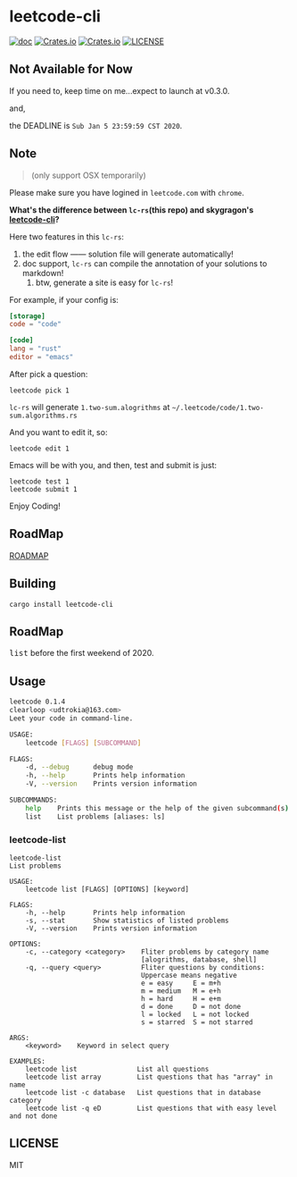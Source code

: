 # leetcode-cli
[![doc](https://img.shields.io/badge/0.1.3-docs-green.svg)](https://docs.rs/leetcode-cli/)
[![Crates.io](https://img.shields.io/crates/v/leetcode-cli.svg)](https://crates.io/crates/leetcode-cli)
[![Crates.io](https://img.shields.io/crates/d/leetcode-cli.svg)](https://crates.io/crates/leetcode-cli)
[![LICENSE](https://img.shields.io/crates/l/leetcode-cli.svg)](https://choosealicense.com/licenses/mit/)

## Not Available for Now

If you need to, keep time on me...expect to launch at v0.3.0.

and,

the DEADLINE is `Sub Jan 5 23:59:59 CST 2020`.


## Note
> (only support OSX temporarily)

Please make sure you have logined in `leetcode.com` with `chrome`.

**What's the difference between `lc-rs`(this repo) and skygragon's [leetcode-cli](https://github.com/skygragon/leetcode-cli)?**

Here two features in this `lc-rs`:

1. the edit flow —— solution file will generate automatically!
2. doc support, `lc-rs` can compile the annotation of your solutions to markdown!
   1. btw, generate a site is easy for `lc-rs`!

For example, if your config is:

```toml
[storage]
code = "code"

[code]
lang = "rust"
editor = "emacs"
```

After pick a question:

```
leetcode pick 1
```

`lc-rs` will generate `1.two-sum.alogrithms` at `~/.leetcode/code/1.two-sum.algorithms.rs`

And you want to edit it, so:

```
leetcode edit 1
```

Emacs will be with you, and then, test and submit is just:


```
leetcode test 1
leetcode submit 1
```

Enjoy Coding!

## RoadMap

[ROADMAP](/ROADMAP.md)

## Building

```
cargo install leetcode-cli
```

## RoadMap

<kbd>list</kbd> before the first weekend of 2020.

## Usage
```sh
leetcode 0.1.4
clearloop <udtrokia@163.com>
Leet your code in command-line.

USAGE:
    leetcode [FLAGS] [SUBCOMMAND]

FLAGS:
    -d, --debug      debug mode
    -h, --help       Prints help information
    -V, --version    Prints version information

SUBCOMMANDS:
    help    Prints this message or the help of the given subcommand(s)
    list    List problems [aliases: ls]
```

### leetcode-list
```
leetcode-list 
List problems

USAGE:
    leetcode list [FLAGS] [OPTIONS] [keyword]

FLAGS:
    -h, --help       Prints help information
    -s, --stat       Show statistics of listed problems
    -V, --version    Prints version information

OPTIONS:
    -c, --category <category>    Fliter problems by category name
                                 [alogrithms, database, shell]
    -q, --query <query>          Fliter questions by conditions:
                                 Uppercase means negative
                                 e = easy     E = m+h
                                 m = medium   M = e+h
                                 h = hard     H = e+m
                                 d = done     D = not done
                                 l = locked   L = not locked
                                 s = starred  S = not starred

ARGS:
    <keyword>    Keyword in select query

EXAMPLES:
    leetcode list               List all questions
    leetcode list array         List questions that has "array" in name
    leetcode list -c database   List questions that in database category
    leetcode list -q eD         List questions that with easy level and not done
```

## LICENSE
MIT
